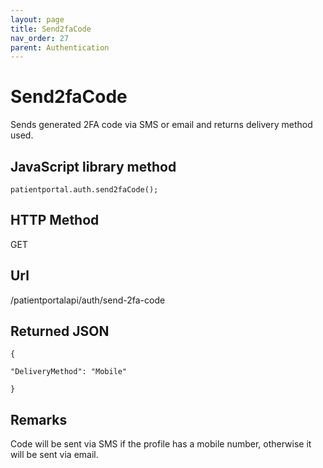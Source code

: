 ```yaml
---
layout: page
title: Send2faCode
nav_order: 27
parent: Authentication
---
```


# Send2faCodeSends generated 2FA code via SMS or email and returns delivery method used.## JavaScript library method```patientportal.auth.send2faCode();```## HTTP MethodGET## Url/patientportalapi/auth/send-2fa-code## Returned JSON```{"DeliveryMethod": "Mobile"}```## RemarksCode will be sent via SMS if the profile has a mobile number, otherwise it will be sent via email.